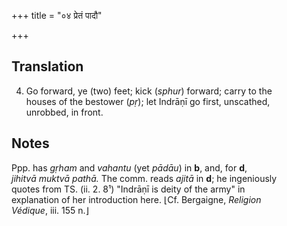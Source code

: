 +++
title = "०४ प्रेतं पादौ"

+++
## Translation
4. Go forward, ye (two) feet; kick (*sphur*) forward; carry to the  
houses of the bestower (*pṛ*); let Indrāṇī go first, unscathed,  
unrobbed, in front.

## Notes
Ppp. has *gṛham* and *vahantu* (yet *pādāu*) in **b**, and, for **d**,  
*jihitvā muktvā pathā.* The comm. reads *ajitā* in **d**; he ingeniously  
quotes from TS. (ii. 2. 8¹) "Indrāṇī is deity of the army" in  
explanation of her introduction here. ⌊Cf. Bergaigne, *Religion  
Védique*, iii. 155 n.⌋
